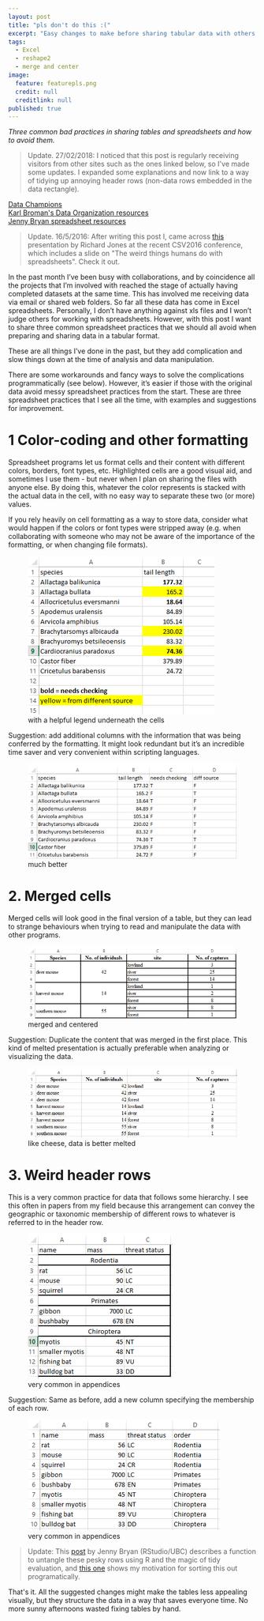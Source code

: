 ```yaml
---
layout: post
title: "pls don't do this :("
excerpt: "Easy changes to make before sharing tabular data with others. "
tags: 
  - Excel
  - reshape2
  - merge and center
image: 
  feature: featurepls.png
  credit: null
  creditlink: null
published: true
---
```


_Three common bad practices in sharing tables and spreadsheets and how to avoid them._

> Update. 27/02/2018: I noticed that this post is regularly receiving visitors from other sites such as the ones linked below, so I've made some updates. I expanded some explanations and now link to a way of tidying up annoying header rows (non-data rows embedded in the data rectangle).

[Data Champions](http://bioinformatics-core-shared-training.github.io/avoid-data-disaster/)  
[Karl Broman's Data Organization resources](http://kbroman.org/dataorg/pages/resources.html)  
[Jenny Bryan spreadsheet resources](https://github.com/jennybc/2016-06_spreadsheets)  

> Update. 16/5/2016: After writing this post I, came across [this](http://cottagelabs.com/weave/csvconf) presentation by Richard Jones at the recent CSV2016 conference, which includes a slide on "The weird things humans do with spreadsheets". Check it out.

In the past month I’ve been busy with collaborations, and by coincidence all the projects that I’m involved with reached the stage of actually having completed datasets at the same time. This has involved me receiving data via email or shared web folders. So far all these data has come in Excel spreadsheets. Personally, I don’t have anything against xls files and I won’t  judge others for working with spreadsheets. However, with this post I want to share three common spreadsheet practices that we should all avoid when preparing and sharing data in a tabular format. 

These are all things I’ve done in the past, but they add complication and slow things down at the time of analysis and data manipulation.

There are some workarounds and fancy ways to solve the complications programmatically (see below). However, it’s easier if those with the original data avoid messy spreadsheet practices from the start. These are three spreadsheet practices that I see all the time, with examples and suggestions for improvement.

# 1 Color-coding and other formatting

Spreadsheet programs let us format cells and their content with different colors, borders, font types, etc. Highlighted cells are a good visual aid, and sometimes I use them - but never when I plan on sharing the files with anyone else.
By doing this, whatever the color represents is stacked with the actual data in the cell, with no easy way to separate these two (or more) values. 

If you rely heavily on cell formatting as a way to store data, consider what would happen if the colors or font types were stripped away (e.g. when collaborating with someone who may not be aware of the importance of the formatting, or when changing file formats).

<figure>
    <a href="/images/xlsEx1.png"><img src="/images/xlsEx1.png"></a>
        <figcaption>with a helpful legend underneath the cells</figcaption>
</figure>


Suggestion: add additional columns with the information that was being conferred by the formatting. It might look redundant but it’s an incredible time saver and very convenient within scripting languages.

<figure>
    <a href="/images/xlsEx1.2.png"><img src="/images/xlsEx1.2.png"></a>
        <figcaption>much better</figcaption>
</figure>

# 2. Merged cells

Merged cells will look good in the final version of a table, but they can lead to strange behaviours when trying to read and manipulate the data with other programs. 

<figure>
    <a href="/images/xlsEx2.png"><img src="/images/xlsEx2.png"></a>
        <figcaption>merged and centered</figcaption>
</figure>

Suggestion: Duplicate the content that was merged in the first place. This kind of melted presentation is actually preferable when analyzing or visualizing the data.

<figure>
    <a href="/images/xlsEx2.1.png"><img src="/images/xlsEx2.1.png"></a>
        <figcaption>like cheese, data is better melted</figcaption>
</figure>


# 3. Weird header rows

This is a very common practice for data that follows some hierarchy. I see this often in papers from my field because this arrangement can convey the geographic or taxonomic membership of different rows to whatever is referred to in the header row.

<figure>
    <a href="/images/xlsEx3.png"><img src="/images/xlsEx3.png"></a>
        <figcaption>very common in appendices</figcaption>
</figure>

Suggestion: Same as before, add a new column specifying the membership of each row.

<figure>
    <a href="/images/xlsEx3.1.png"><img src="/images/xlsEx3.1.png"></a>
        <figcaption>very common in appendices</figcaption>
</figure>

> Update: This [post](https://rstudio-pubs-static.s3.amazonaws.com/287966_3967f466282b4260a0163d9d9acdad57.html) by Jenny Bryan (RStudio/UBC) describes a function to untangle these pesky rows using R and the magic of tidy evaluation, and [this one](http://luisdva.github.io/rstats/tidyeval/) shows my motivation for sorting this out programatically.

That's it. All the suggested changes might make the tables less appealing visually, but they structure the data in a way that saves everyone time. No more sunny afternoons wasted fixing tables by hand.
